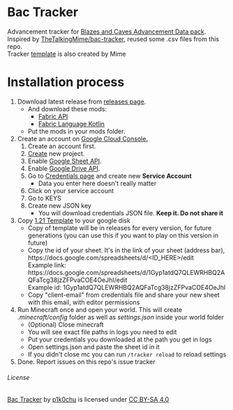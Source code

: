 <h1>Bac Tracker</h1>
Advancement tracker for <a href="https://www.planetminecraft.com/data-pack/blazeandcave-s-advancements-pack-1-12/">Blazes and Caves Advancement Data pack</a>.<br>
Inspired by <a href="https://github.com/TheTalkingMime/bac-tracker">TheTalkingMime/bac-tracker</a>, reused some .csv files from this repo.<br>
Tracker <a href="https://docs.google.com/spreadsheets/d/1Gyp1atdQ7QLEWRHBQ2AQFaTcg38jzZFPvaCOE4OeJhI/edit">template</a> is also created by Mime

<h1>Installation process</h1>
<ol>
    <li>Download latest release from <a href="https://github.com/p1k0chu/bac-tracker">releases page</a>.
        <ul>
            <li>And download these mods:
                <ul>
                    <li><a href="https://modrinth.com/mod/fabric-api">Fabric API</a></li>
                    <li><a href="https://modrinth.com/mod/fabric-language-kotlin">Fabric Language Kotlin</a></li>
                </ul>
            </li>
            <li>Put the mods in your mods folder.</li>
        </ul>
    </li>
    <li>Create an account on <a href="https://console.cloud.google.com">Google Cloud Console.</a>
        <ol>
            <li>Create an account first.</li>
            <li><a href="https://console.cloud.google.com/projectcreate">Create</a> new project.</li>
            <li>Enable <a href="https://console.cloud.google.com/marketplace/product/google/sheets.googleapis.com">Google Sheet API</a>.</li>
            <li>Enable <a href="https://console.cloud.google.com/marketplace/product/google/drive.googleapis.com">Google Drive API</a>.</li>
            <li>Go to <a href="https://console.cloud.google.com/apis/credentials">Credentials page</a> and create new <b>Service Account</b>
                <ul>
                    <li>Data you enter here doesn't really matter</li>
                </ul>
            </li>
            <li>Click on your service account</li>
            <li>Go to KEYS</li>
            <li>Create new JSON key
                <ul>
                    <li>You will download credentials JSON file. <b>Keep it. Do not share it</b></li>
                </ul>
            </li>
        </ol>
    </li>
    <li>Copy <a href="https://docs.google.com/spreadsheets/d/1Gyp1atdQ7QLEWRHBQ2AQFaTcg38jzZFPvaCOE4OeJhI/edit">1.21 Template</a> to your google disk
        <ul>
            <li>Copy of template will be in releases for every version, for future generations (you can use this if you want to play on this version in future)</li>
            <li>Copy the id of your sheet. It's in the link of your sheet (address bar), https://docs.google.com/spreadsheets/d/&lt;ID_HERE&gt;/edit<br>
                Example link: https://docs.google.com/spreadsheets/d/1Gyp1atdQ7QLEWRHBQ2AQFaTcg38jzZFPvaCOE4OeJhI/edit<br>
                Example id: 1Gyp1atdQ7QLEWRHBQ2AQFaTcg38jzZFPvaCOE4OeJhI
            </li>
            <li>Copy "client-email" from credentials file and share your new sheet with this email, with editor permissions</li>
        </ul>
    </li>
    <li>Run Minecraft once and open your world. This will create <i>.minecraft/config</i> folder as well as <i>settings.json</i> inside your world folder
        <ul>
            <li>(Optional) Close minecraft</li>
            <li>You will see exact file paths in logs you need to edit</li>
            <li>Put your credentials you downloaded at the path you get in logs</li>
            <li>Open settings.json and paste the sheet id in it</li>
            <li>If you didn't close mc you can run <code>/tracker reload</code> to reload settings</li>
        </ul>
    </li>
    <li>Done. Report issues on this repo's issue tracker</li>
</ol>


<h6>License</h6>
<a property="dct:title" rel="cc:attributionURL" href="https://github.com/p1k0chu/bac-tracker-mod">Bac Tracker</a> by <a rel="cc:attributionURL dct:creator" property="cc:attributionName" href="https://github.com/p1k0chu">p1k0chu</a> is licensed under <a href="https://creativecommons.org/licenses/by-sa/4.0/?ref=chooser-v1" target="_blank" rel="license noopener noreferrer" style="display:inline-block;">CC BY-SA 4.0<img style="height:17px!important;margin-left:3px;vertical-align:text-bottom;" src="https://mirrors.creativecommons.org/presskit/icons/cc.svg?ref=chooser-v1" alt=""><img style="height:17px!important;margin-left:3px;vertical-align:text-bottom;" src="https://mirrors.creativecommons.org/presskit/icons/by.svg?ref=chooser-v1" alt=""><img style="height:17px!important;margin-left:3px;vertical-align:text-bottom;" src="https://mirrors.creativecommons.org/presskit/icons/sa.svg?ref=chooser-v1" alt=""></a>

